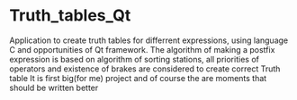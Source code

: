 # Truth_tables_Qt
Application to create truth tables for differrent expressions, using language C and opportunities of Qt framework. 
The algorithm of making a postfix expression is based on algorithm of sorting stations, all priorities of operators and existence of brakes are considered to create correct Truth table
It is first big(for me) project and of course the are moments that should be written better

